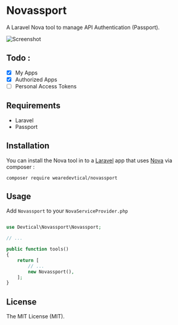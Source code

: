 # Novassport

A Laravel Nova tool to manage API Authentication (Passport).

![Screenshot](https://i.imgur.com/uFkhrIk.png)

## Todo :

- [x] My Apps
- [x] Authorized Apps
- [ ] Personal Access Tokens

## Requirements

- Laravel
- Passport


## Installation

You can install the Nova tool in to a [Laravel](http://laravel.com) app that uses [Nova](http://nova.laravel.com) via composer :

```cli
composer require wearedevtical/novassport
```


## Usage

Add `Novassport` to your `NovaServiceProvider.php`


```php

use Devtical\Novassport\Novassport;

// ...

public function tools()
{
    return [
        // ...
        new Novassport(),
    ];
}
```

## License

The MIT License (MIT).
